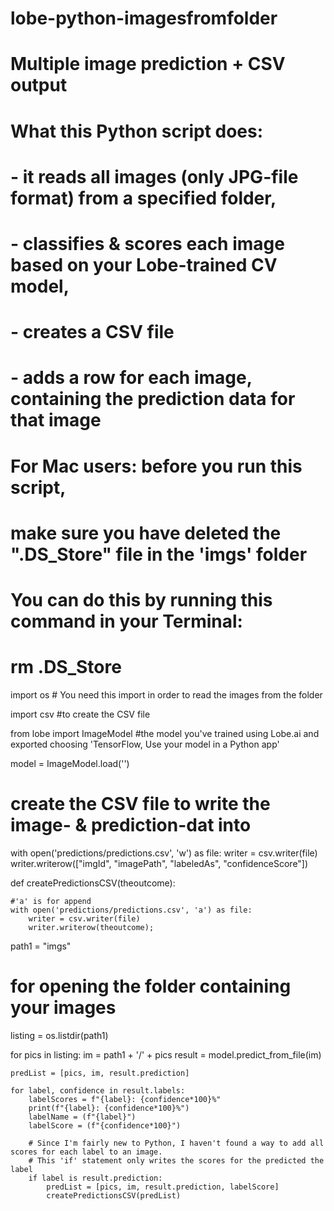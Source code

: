 # lobe-python-imagesfromfolder
# Multiple image prediction + CSV output

# What this Python script does:
# - it reads all images (only JPG-file format) from a specified folder, 
# - classifies & scores each image based on your Lobe-trained CV model, 
# - creates a CSV file 
# - adds a row for each image, containing the prediction data for that image

# For Mac users: before you run this script,
# make sure you have deleted the ".DS_Store" file in the 'imgs' folder
# You can do this by running this command in your Terminal:
# rm .DS_Store

import os # You need this import in order to read the images from the folder

import csv #to create the CSV file

from lobe import ImageModel #the model you've trained using Lobe.ai and exported choosing 'TensorFlow, Use your model in a Python app'

model = ImageModel.load('')

# create the CSV file to write the image- & prediction-dat into
with open('predictions/predictions.csv', 'w') as file:
	writer = csv.writer(file)
	writer.writerow(["imgId", "imagePath", "labeledAs", "confidenceScore"])

def createPredictionsCSV(theoutcome):

	#'a' is for append
	with open('predictions/predictions.csv', 'a') as file:
		writer = csv.writer(file)
		writer.writerow(theoutcome);
	
path1 = "imgs"   

# for opening the folder containing your images
listing = os.listdir(path1)  

for pics in listing:
    im = path1 + '/' + pics
    result = model.predict_from_file(im)

    predList = [pics, im, result.prediction]

    for label, confidence in result.labels:
    	labelScores = f"{label}: {confidence*100}%"
    	print(f"{label}: {confidence*100}%")
    	labelName = (f"{label}")
    	labelScore = (f"{confidence*100}")

    	# Since I'm fairly new to Python, I haven't found a way to add all scores for each label to an image.
    	# This 'if' statement only writes the scores for the predicted the label 
    	if label is result.prediction:
    		predList = [pics, im, result.prediction, labelScore]
    		createPredictionsCSV(predList)
